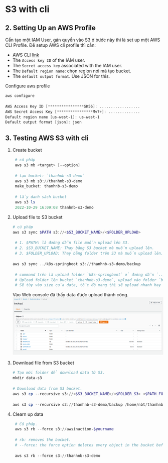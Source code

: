 # S3 with cli

## **2. Setting Up an AWS Profile**

Cần tạo một IAM User, gán quyền vào S3 ở bước này thì là set up một AWS CLI Profile. Để setup AWS cli profile thì cần:

- AWS CLI [link](https://docs.aws.amazon.com/cli/latest/userguide/getting-started-install.html#cliv2-windows-install)
- The `Access key ID` of the IAM user.
- The `Secret access key` associated with the IAM user.
- The `Default region name`: chọn region nơi mà tạo bucket.
- The `default output format`. Use JSON for this.

Configure aws profile

```powershell
aws configure

AWS Access Key ID [****************SK56]: ..................
AWS Secret Access Key [****************Mv7+]: ..............
Default region name [us-west-1]: us-west-1
Default output format [json]: json
```

## **3. Testing AWS S3 with cli**

1. Create bucket

   ```powershell
    # cú pháp
    aws s3 mb <target> [--option]

    # tạo bucket: `thanhnb-s3-demo`
    aws s3 mb s3://thanhnb-s3-demo
    make_bucket: thanhnb-s3-demo

    # lấy danh sách bucket
    aws s3 ls
    2022-10-29 16:09:08 thanhnb-s3-demo
   ```

2. Upload file to S3 bucket

   ```powershell
   # cú pháp
   aws s3 sync $PATH s3://<$S3_BUCKET_NAME>/<$FOLDER_UPLOAD>

    # 1. $PATH: là đường dẫn file muốn upload lên S3.
    # 2. $S3_BUCKET_NAME: Thay bằng S3 bucket mà muốn upload lên.
    # 3. $FOLDER_UPLOAD: Thay bằng folder trên S3 mà muốn upload lên.

   aws s3 sync ../k8s-springboot s3://thanhnb-s3-demo/backup

    # command trên là upload folder `k8s-springboot` ở đường dẫn `../k8s-springboot`
    # Upload folder lên bucket `thanhnb-s3-demo`, upload vào folder `backup`.
    # Sẽ tùy vào size của data, tốc độ mạng thì sẽ upload nhanh hay chậm.
   ```

   Vào Web console đã thấy data được upload thành công.
   ![](../../images/12.png)

3. Download file from S3 bucket

   ```powershell
   # Tạo mới folder để download data từ S3.
   mkdir data-s3

   # Download data from S3 bucket.
   aws s3 cp --recursive s3://<$S3_BUCKET_NAME>/<$FOLDER_S3> <$PATH_FOLDER_TO_DOWLOAD_S3_DATA>

   aws s3 cp --recursive s3://thanhnb-s3-demo/backup /home/nbt/thanhnb/study/data-s3
   ```

4. Clearn up data

   ```powershell
    # Cú pháp.
    aws s3 rb --force s3://awsinaction-$yourname

    # rb: removes the bucket.
    # --force: the force option deletes every object in the bucket before the bucket itself is deleted

    aws s3 rb --force s3://thanhnb-s3-demo
   ```
